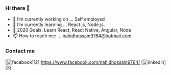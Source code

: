 ### Hi there 👋

- 🔭 I’m currently working on ... Self employed
- 🌱 I’m currently learning ... React.js, Node.js.
- 🥅 2020 Goals: Learn React, React Native, Angular, Node
- 📫 How to reach me: ... nahidhossain9764@hotmail.com

### Contact me
[![facebook](https://cloud.githubusercontent.com/assets/17016297/18839836/0a06deb4-83d2-11e6-8078-1d0974af0f63.png)][2]:https://www.facebook.com/nahidhossain9764/
[![linkedin](https://cloud.githubusercontent.com/assets/17016297/18839848/0fc7e74e-83d2-11e6-8c6a-277fc9d6e067.png)][3]
